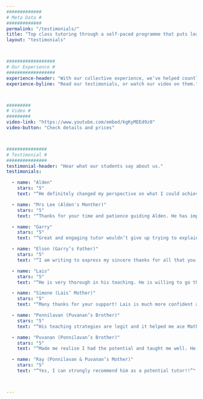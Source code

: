 ```yaml
---
#############
# Meta Data #
#############
permalink: "/testimonials/"
title: "Top class tutoring through a self-paced programme that puts learning in the palm of your hand"
layout: "testimonials"



##################
# Our Experience #
##################
experience-header: "With our collective experience, we’ve helped countless students conquer their fear of math. We’ve packaged all the know-how into these videos"
experience-byline: "Read our testimonials, or watch our video on them."



#########
# Video #
#########
video-link: "https://www.youtube.com/embed/kgKyMEEd9z0"
video-button: "Check details and prices"



###############
# Testimonial #
###############
testimonial-header: "Hear what our students say about us."
testimonials:

  - name: "Alden"
    stars: "5"
    text: "“He definitely changed my perspective on what I could achieve and after attending his lessons, I feel so much more confident in my work.”"

  - name: "Mrs Lee (Alden's Monther)"
    stars: "5"
    text: "“Thanks for your time and patience guiding Alden. He has improved tremendously in his E Math. If not for your lessons, he won’t be getting his A’s. God Bless!”"

  - name: "Garry"
    stars: "5"
    text: "“Great and engaging tutor wouldn’t give up trying to explain to you a concept if there are doubts about what he just said… overall great teacher with clear explanations and personality 1000/100 would recommend”"

  - name: "Elson (Garry’s Father)"
    stars: "5"
    text: "“I am writing to express my sincere thanks for all that you did to help Garry with his Math. Very satisfied with your standard. I will not hesitate to recommend your service to any parent.”"

  - name: "Lais"
    stars: "5"
    text: "“He is very thorough in his teaching. He is willing to go through something more than three times if it means I can fully understand it and can secure the mark on that topic. He is also very dedicated, and tried his best to organise his schedule so that we can have class, even if it means he would have to travel till late or make a detour.”"

  - name: "Simone (Lais’ Mother)"
    stars: "5"
    text: "“Many thanks for your support! Lais is much more confident and you two did a great job. It is not about the result but the growth during the process. Keep it up! All the best. Thank you.”"

  - name: "Ponnilavan (Puvanan’s Brother)"
    stars: "5"
    text: "“His teaching strategies are legit and it helped me ace Math in O’Levels and feel more confident to take up advanced math modules in Poly.”"

  - name: "Puvanan (Ponnilavan’s Brother)"
    stars: "5"
    text: "“Made me realise I had the potential and taught me well. He really helped me ace my papers.”"

  - name: "Ray (Ponnilavan & Puvanan’s Mother)"
    stars: "5"
    text: "“Yes, I can strongly recommend him as a potential tutor!!”"



---
```

